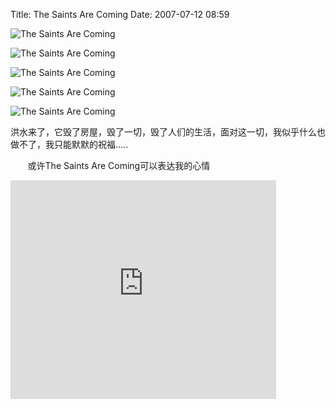 Title: The Saints Are Coming
Date: 2007-07-12 08:59

<p> </p> 
<p><img src="http://img.bimg.126.net/photo/jM1iWa4txrgD7Y4A4gT_qA==/437130638834813797.jpg"  real_src=""  alt="The&nbsp;Saints&nbsp;Are&nbsp;Coming"  title="The&nbsp;Saints&nbsp;Are&nbsp;Coming"  />&nbsp;</p> 
<p><img src="http://img.bimg.126.net/photo/1ZUGWmic5GBLKH8IfscwzA==/492299734267189280.jpg"  real_src=""  alt="The&nbsp;Saints&nbsp;Are&nbsp;Coming"  title="The&nbsp;Saints&nbsp;Are&nbsp;Coming"  /></p> 
<p><img src="http://img.bimg.126.net/photo/coFMdYxd7iMsbVUmjGi4_w==/1206683225175637706.jpg"  real_src=""  alt="The&nbsp;Saints&nbsp;Are&nbsp;Coming"  title="The&nbsp;Saints&nbsp;Are&nbsp;Coming"  /></p> 
<p><img src="http://img.bimg.126.net/photo/o62rzl_sY6S-Yk9eGvI7bg==/296674625454062287.jpg"  real_src=""  alt="The&nbsp;Saints&nbsp;Are&nbsp;Coming"  title="The&nbsp;Saints&nbsp;Are&nbsp;Coming"  /></p> 
<p><img src="http://img.bimg.126.net/photo/Rdct50XTSBVNmdg_qI-yIw==/1206683225175637707.jpg"  real_src=""  alt="The&nbsp;Saints&nbsp;Are&nbsp;Coming"  title="The&nbsp;Saints&nbsp;Are&nbsp;Coming"  /></p> 
<p> 洪水来了，它毁了房屋，毁了一切，毁了人们的生活，面对这一切，我似乎什么也做不了，我只能默默的祝福.....</p> 
<p> &nbsp;&nbsp;&nbsp;&nbsp;&nbsp;&nbsp; 或许The Saints Are Coming可以表达我的心情</p> 
<embed height="350" allownetworking="internal" width="425" allowscriptaccess="never" invokeurls="false" src="http://www.youtube.com/v/seGhTWE98DU" type="application/x-shockwave-flash" wmode="transparent" />
